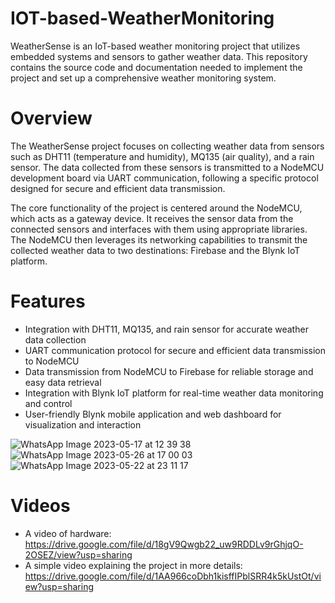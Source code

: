 # IOT-based-WeatherMonitoring
WeatherSense is an IoT-based weather monitoring project that utilizes embedded systems and sensors to gather weather data. This repository contains the source code and documentation needed to implement the project and set up a comprehensive weather monitoring system.

# Overview
The WeatherSense project focuses on collecting weather data from sensors such as DHT11 (temperature and humidity), MQ135 (air quality), and a rain sensor. The data collected from these sensors is transmitted to a NodeMCU development board via UART communication, following a specific protocol designed for secure and efficient data transmission.

The core functionality of the project is centered around the NodeMCU, which acts as a gateway device. It receives the sensor data from the connected sensors and interfaces with them using appropriate libraries. The NodeMCU then leverages its networking capabilities to transmit the collected weather data to two destinations: Firebase and the Blynk IoT platform.

# Features  
- Integration with DHT11, MQ135, and rain sensor for accurate weather data collection
- UART communication protocol for secure and efficient data transmission to NodeMCU
- Data transmission from NodeMCU to Firebase for reliable storage and easy data retrieval
- Integration with Blynk IoT platform for real-time weather data monitoring and control
- User-friendly Blynk mobile application and web dashboard for visualization and interaction  
  

  


  
![WhatsApp Image 2023-05-17 at 12 39 38](https://github.com/bahrawyyy/IOT-based-WeatherMonitoring/assets/71684437/c513f8aa-c94f-492d-b8f9-eceee8d9ae36)
![WhatsApp Image 2023-05-26 at 17 00 03](https://github.com/bahrawyyy/IOT-based-WeatherMonitoring/assets/71684437/120a9823-a3ed-41e8-8a92-e8941fc6fb6a)  
![WhatsApp Image 2023-05-22 at 23 11 17](https://github.com/bahrawyyy/IOT-based-WeatherMonitoring/assets/71684437/9d3e8aeb-3174-49c1-8b64-c2459c31633d)
  
  

# Videos
- A video of hardware:  
https://drive.google.com/file/d/18gV9Qwgb22_uw9RDDLv9rGhjqO-2OSEZ/view?usp=sharing  
- A simple video explaining the project in more details:  
https://drive.google.com/file/d/1AA966coDbh1kisffIPblSRR4k5kUstOt/view?usp=sharing  
  
  



